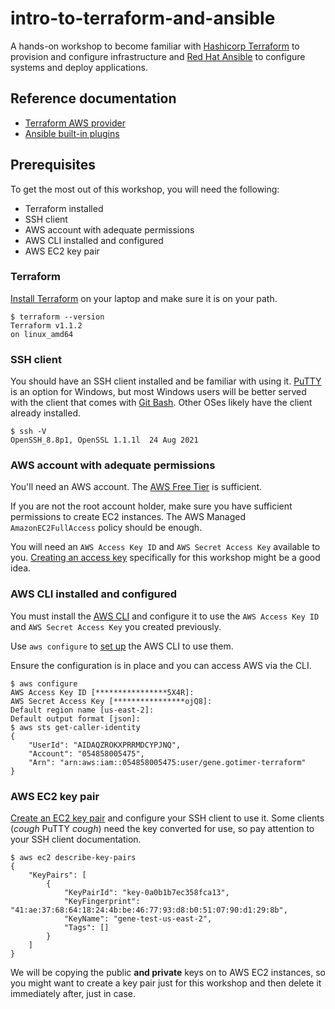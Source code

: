 # intro-to-terraform-and-ansible

A hands-on workshop to become familiar with [Hashicorp Terraform](https://www.terraform.io/)
to provision and configure infrastructure and [Red Hat Ansible](https://github.com/ansible/ansible)
to configure systems and deploy applications.

## Reference documentation

* [Terraform AWS provider](https://registry.terraform.io/providers/hashicorp/aws/latest/docs)
* [Ansible built-in plugins](https://docs.ansible.com/ansible/latest/collections/ansible/builtin/)

## Prerequisites

To get the most out of this workshop, you will need the following:

* Terraform installed
* SSH client
* AWS account with adequate permissions
* AWS CLI installed and configured
* AWS EC2 key pair

### Terraform

[Install Terraform](https://learn.hashicorp.com/tutorials/terraform/install-cli?in=terraform/aws-get-started)
on your laptop and make sure it is on your path.

```console
$ terraform --version
Terraform v1.1.2
on linux_amd64
```

### SSH client

You should have an SSH client installed and be familiar with using it.
[PuTTY](https://www.putty.org/) is an option for Windows, but most Windows users
will be better served with the client that comes with [Git Bash](https://gitforwindows.org/).
Other OSes likely have the client already installed.

```console
$ ssh -V
OpenSSH_8.8p1, OpenSSL 1.1.1l  24 Aug 2021
```

### AWS account with adequate permissions

You'll need an AWS account. The [AWS Free Tier](https://aws.amazon.com/free/)
is sufficient.

If you are not the root account holder, make sure you have sufficient permissions
to create EC2 instances. The AWS Managed `AmazonEC2FullAccess` policy should be
enough.

You will need an `AWS Access Key ID` and `AWS Secret Access Key` available to you.
[Creating an access key](https://docs.aws.amazon.com/IAM/latest/UserGuide/id_credentials_access-keys.html)
specifically for this workshop might be a good idea.

### AWS CLI installed and configured

You must install the [AWS CLI](https://docs.aws.amazon.com/cli/latest/userguide/getting-started-install.html)
and configure it to use the `AWS Access Key ID` and `AWS Secret Access Key` you
created previously.

Use `aws configure` to [set up](https://docs.aws.amazon.com/cli/latest/userguide/getting-started-quickstart.html)
the AWS CLI to use them.

Ensure the configuration is in place and you can access AWS via the CLI.

```console
$ aws configure
AWS Access Key ID [****************5X4R]:
AWS Secret Access Key [****************ojQ8]:
Default region name [us-east-2]:
Default output format [json]:
$ aws sts get-caller-identity
{
    "UserId": "AIDAQZROKXPRRMDCYPJNQ",
    "Account": "054858005475",
    "Arn": "arn:aws:iam::054858005475:user/gene.gotimer-terraform"
}
```

### AWS EC2 key pair

[Create an EC2 key pair](https://docs.aws.amazon.com/AWSEC2/latest/UserGuide/ec2-key-pairs.html#having-ec2-create-your-key-pair)
and configure your SSH client to use it. Some clients (*cough* PuTTY *cough*)
need the key converted for use, so pay attention to your SSH client documentation.

```console
$ aws ec2 describe-key-pairs
{
    "KeyPairs": [
        {
            "KeyPairId": "key-0a0b1b7ec358fca13",
            "KeyFingerprint": "41:ae:37:68:64:18:24:4b:be:46:77:93:d8:b0:51:07:90:d1:29:8b",
            "KeyName": "gene-test-us-east-2",
            "Tags": []
        }
    ]
}
```

We will be copying the public **and private** keys on to AWS EC2 instances, so you
might want to create a key pair just for this workshop and then delete it immediately
after, just in case.
